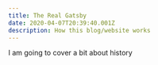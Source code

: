 ```yaml
---
title: The Real Gatsby
date: 2020-04-07T20:39:40.001Z
description: How this blog/website works
---
```

I am going to cover a bit about history
